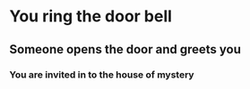 # You ring the door bell
## Someone opens the door and greets you
### You are invited in to the house of mystery
